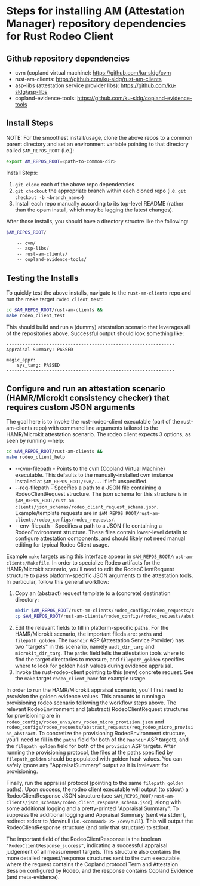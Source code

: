 # Steps for installing AM (Attestation Manager) repository dependencies for Rust Rodeo Client

## Github repository dependencies

* cvm (copland virtual machine):  https://github.com/ku-sldg/cvm 
* rust-am-clients:  https://github.com/ku-sldg/rust-am-clients
* asp-libs (attestation service provider libs):  https://github.com/ku-sldg/asp-libs 
* copland-evidence-tools:  https://github.com/ku-sldg/copland-evidence-tools 

## Install Steps

NOTE:  For the smoothest install/usage, clone the above repos to a common parent directory and set an environment variable pointing to that directory called `$AM_REPOS_ROOT` (i.e.): 
```sh
export AM_REPOS_ROOT=<path-to-common-dir>
```


Install Steps:
1) `git clone` each of the above repo dependencies
1) `git checkout` the appropriate branch within each cloned repo (i.e. `git checkout -b <branch_name>`)
1) Install each repo manually according to its top-level README (rather than the opam install, which may be lagging the latest changes). 

After those installs, you should have a directory structre like the following:

```sh
$AM_REPOS_ROOT/

    -- cvm/
    -- asp-libs/
    -- rust-am-clients/
    -- copland-evidence-tools/
```

## Testing the Installs

To quickly test the above installs, navigate to the `rust-am-clients` repo and run the make target `rodeo_client_test`:

```sh
cd $AM_REPOS_ROOT/rust-am-clients &&
make rodeo_client_test
```

This should build and run a (dummy) attestation scenario that leverages all of the repositories above.  Successful output should look something like:

```
---------------------------------------------------------------
Appraisal Summary: PASSED

magic_appr:
	sys_targ: PASSED
---------------------------------------------------------------
```

## Configure and run an attestation scenario (HAMR/Microkit consistency checker) that requires custom JSON arguments

The goal here is to invoke the rust-rodeo-client executable (part of the rust-am-clients repo) with command line arguments tailored to the HAMR/Microkit attestation scenario.  The rodeo client expects 3 options, as seen by running --help:

```sh
cd $AM_REPOS_ROOT/rust-am-clients &&
make rodeo_client_help
```

* --cvm-filepath - Points to the cvm (Copland Virtual Machine) executable.  This defaults to the manually-installed cvm instance installed at `$AM_REPOS_ROOT/cvm/...` if left unspecified.
* --req-filepath - Specifies a path to a JSON file containing a RodeoClientRequest structure.  The json schema for this structure is in `$AM_REPOS_ROOT/rust-am-clients/json_schemas/rodeo_client_request_schema.json`.  Example/template requests are in `$AM_REPOS_ROOT/rust-am-clients/rodeo_configs/rodeo_requests/`.
* --env-filepath - Specifies a path to a JSON file containing a RodeoEnvironment structure.  These files contain lower-level details to configure attestation components, and should likely not need manual editing for typical Rodeo Client usage.

Example `make` targets using this interface appear in `$AM_REPOS_ROOT/rust-am-clients/Makefile`.  In order to specialize Rodeo artifacts for the HAMR/Microkit scenario, you'll need to edit the RodeoClientRequest structure to pass platform-specific JSON arguments to the attestation tools.  In particular, follow this general workflow:

1) Copy an (abstract) request template to a (concrete) destination directory:
    ```sh
    mkdir $AM_REPOS_ROOT/rust-am-clients/rodeo_configs/rodeo_requests/concrete_requests &&
    cp $AM_REPOS_ROOT/rust-am-clients/rodeo_configs/rodeo_requests/abstract_requests/req_rodeo_micro_abstract.json $AM_REPOS_ROOT/rust-am-clients/rodeo_configs/rodeo_requests/concrete_requests/req_rodeo_micro_concrete.json
    ```
1) Edit the relevant fields to fill in platform-specific paths.  For the HAMR/Microkit scenario, the important fileds are: `paths` and `filepath_golden`.  The `hashdir` ASP (Attestation Service Provider) has two "targets" in this scenario, namely `aadl_dir_targ` and `microkit_dir_targ`.  The `paths` field tells the attestation tools where to find the target directories to measure, and `filepath_golden` specifies where to look for golden hash values during evidence appraisal.
1) Invoke the rust-rodeo-client pointing to this (new) concrete request.  See the `make` target `rodeo_client_hamr` for example usage.

In order to run the HAMR/Microkit appraisal scenario, you'll first need to _provision_ the golden evidence values.  This amounts to running a provisioning rodeo scenario following the workflow steps above.  The relevant RodeoEnvironment and (abstract) RodeoClientRequest structures for provisioning are in `rodeo_configs/rodeo_envs/env_rodeo_micro_provision.json` and `rodeo_configs/rodeo_requests/abstract_requests/req_rodeo_micro_provision_abstract`.  To concretize the provisioning RodeoEnvironment structure, you'll need to fill in the `paths` field for both of the `hashdir` ASP targets, and the `filepath_golden` field for both of the `provision` ASP targets.  After running the provisioning protocol, the files at the paths specified by `filepath_golden` should be populated with golden hash values.  You can safely ignore any "AppraisalSummary" output as it is irrelevant for provisioning.

Finally, run the appraisal protocol (pointing to the same `filepath_golden` paths).  Upon success, the rodeo client executable will output (to stdout) a RodeoClientResponse JSON structure (see `$AM_REPOS_ROOT/rust-am-clients/json_schemas/rodeo_client_response_schema.json`), along with some additional logging and a pretty-printed "Appraisal Summary".  To suppress the additional logging and Appraisal Summary (sent via stderr), redirect stderr to /dev/null (i.e. `<command> 2> /dev/null`).  This will output the RodeoClientResponse structure (and only that structure) to stdout.

The important field of the RodeoClientResponse is the boolean `"RodeoClientResponse_success"`, indicating a successful appraisal judgement of all measurement targets.  This structure also contains the more detailed request/response structures sent to the cvm executable, where the request contains the Copland protocol Term and Attestaion Session configured by Rodeo, and the response contains Copland Evidence (and meta-evidence).